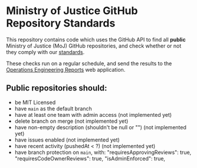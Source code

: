 # Ministry of Justice GitHub Repository Standards

This repository contains code which uses the GitHub API to find all **public**
Ministry of Justice (MoJ) GitHub repositories, and check whether or not they
comply with our [standards].

These checks run on a regular schedule, and send the results to the [Operations
Engineering Reports] web application.

[standards]: https://ministryofjustice.github.io/technical-guidance/#building-software
[Operations Engineering Reports]: https://operations-engineering-reports.cloud-platform.service.justice.gov.uk/

## Public repositories should:

* be MIT Licensed
* have `main` as the default branch
* have at least one team with admin access (not implemented yet)
* delete branch on merge (not implemented yet)
* have non-empty description (shouldn't be null or "") (not implemented yet)
* have issues enabled (not implemented yet)
* have recent activity (pushedAt < ?) (not implemented yet)
* have branch protection on `main`, with:
    "requiresApprovingReviews": true,
    "requiresCodeOwnerReviews": true,
    "isAdminEnforced": true,
